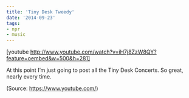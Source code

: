 ```yaml
---
title: 'Tiny Desk Tweedy'
date: '2014-09-23'
tags:
- npr
- music
---
```


[youtube http://www.youtube.com/watch?v=iH7j8ZzW8QY?feature=oembed&w=500&h=281]
<p>At this point I&#8217;m just going to post all the Tiny Desk Concerts. So great, nearly every time.</p><div class="attribution">(<span>Source:</span> <a href="https://www.youtube.com/">https://www.youtube.com/</a>)</div>
